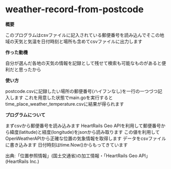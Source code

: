 # weather-record-from-postcode
**概要**

このプログラムはcsvファイルに記入されている郵便番号を読み込んでそこの地域の天気と気温を日付時刻と場所も含めてcsvファイルに出力します

**作った動機**

自分が選んだ各地の天気の情報を記録として残せて検索も可能なものがあると便利だと思ったから

**使い方**

postcode.csvに記録したい場所の郵便番号(ハイフンなし)を一行の一つづつ記入します
これを用意した状態でmain.goを実行するとtime_place_weather_temperature.csvに結果が得られます

**プログラムについて**

まずcsvから郵便番号を読み込みます
HeartRails Geo APIを利用して郵便番号から緯度(latitude)と経度(longitude)をjsonから読み取ります
この値を利用してOpenWeatherAPIから正確な位置の気象情報を取得します
データをcsvファイルに書き込みます
日付時刻はtime.Now()からもってきています

出典:「位置参照情報」(国土交通省)の加工情報・「HeartRails Geo API」(HeartRails Inc.)